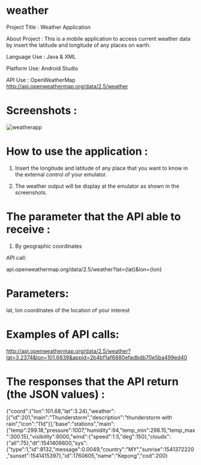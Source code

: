 # weather
Project Title :	Weather Application

About Project :	This is a mobile application to access current weather data by insert the latitude and longitude of any places on earth.

Language Use :	Java & XML

Platform Use:	Android Studio

API Use :	OpenWeatherMap
http://api.openweathermap.org/data/2.5/weather

# Screenshots :

![weatherapp](https://user-images.githubusercontent.com/39667828/47995697-1b272f00-e131-11e8-8ac7-69feb395720c.png)

# How to use the application :

1.	Insert the longitude and latitude of any place that you want to know in the external control of your emulator.

2.	The weather output will be display at the emulator as shown in the screenshots.

# The parameter that the API able to receive :

1.	By geographic coordinates

API call:

api.openweathermap.org/data/2.5/weather?lat={lat}&lon={lon}

# Parameters:
lat, lon coordinates of the location of your interest

# Examples of API calls:
http://api.openweathermap.org/data/2.5/weather?lat=3.2374&lon=101.6839&appid=2b4bf1af6880efadbdb70e5ba499ed40

# The responses that the API return (the JSON values) :

{"coord":{"lon":101.68,"lat":3.24},"weather":[{"id":201,"main":"Thunderstorm","description":"thunderstorm with rain","icon":"11d"}],"base":"stations","main":{"temp":299.18,"pressure":1007,"humidity":94,"temp_min":298.15,"temp_max":300.15},"visibility":8000,"wind":{"speed":1.5,"deg":150},"clouds":{"all":75},"dt":1541406600,"sys":{"type":1,"id":8132,"message":0.0049,"country":"MY","sunrise":1541372220,"sunset":1541415397},"id":1760605,"name":"Kepong","cod":200}

